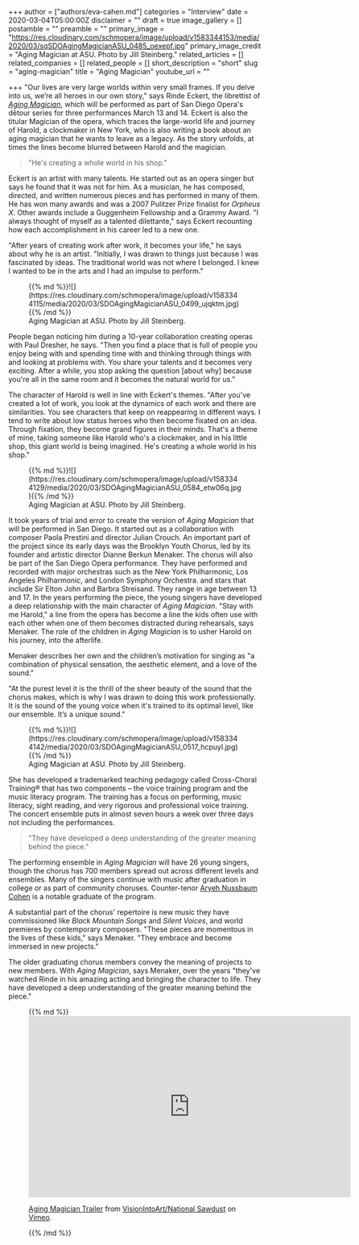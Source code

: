 +++
author = ["authors/eva-cahen.md"]
categories = "Interview"
date = 2020-03-04T05:00:00Z
disclaimer = ""
draft = true
image_gallery = []
postamble = ""
preamble = ""
primary_image = "https://res.cloudinary.com/schmopera/image/upload/v1583344153/media/2020/03/sqSDOAgingMagicianASU_0485_oexepf.jpg"
primary_image_credit = "Aging Magician at ASU. Photo by Jill Steinberg."
related_articles = []
related_companies = []
related_people = []
short_description = "short"
slug = "aging-magician"
title = "Aging Magician"
youtube_url = ""

+++
"Our lives are very large worlds within very small frames. If you delve into us, we’re all heroes in our own story," says Rinde Eckert, the librettist of [_Aging Magician_](https://www.sdopera.org/season/2019-2020-season/aging-magician), which will be performed as part of San Diego Opera's dētour series for three performances March 13 and 14. Eckert is also the titular Magician of the opera, which traces the large-world life and journey of Harold, a clockmaker in New York, who is also writing a book about an aging magician that he wants to leave as a legacy. As the story unfolds, at times the lines become blurred between Harold and the magician.

> "He's creating a whole world in his shop."

Eckert is an artist with many talents. He started out as an opera singer but says he found that it was not for him. As a musician, he has composed, directed, and written numerous pieces and has performed in many of them. He has won many awards and was a 2007 Pulitzer Prize finalist for _Orpheus X_.  Other awards include a Guggenheim Fellowship and a Grammy Award. "I always thought of myself as a talented dilettante," says Eckert recounting how each accomplishment in his career led to a new one.  

"After years of creating work after work, it becomes your life," he says about why he is an artist. "Initially, I was drawn to things just because I was fascinated by ideas. The traditional world was not where I belonged. I knew I wanted to be in the arts and I had an impulse to perform." 

<figure data-type="image">{{% md %}}![](https://res.cloudinary.com/schmopera/image/upload/v1583344115/media/2020/03/SDOAgingMagicianASU_0499_ujqktm.jpg){{% /md %}}

<figcaption>Aging Magician at ASU. Photo by Jill Steinberg.</figcaption>  
</figure>

People began noticing him during a 10-year collaboration creating operas with Paul Dresher, he says. "Then you find a place that is full of people you enjoy being with and spending time with and thinking through things with and looking at problems with. You share your talents and it becomes very exciting. After a while, you stop asking the question \[about why\] because you're all in the same room and it becomes the natural world for us."

The character of Harold is well in line with Eckert's themes. "After you've created a lot of work, you look at the dynamics of each work and there are similarities. You see characters that keep on reappearing in different ways. I tend to write about low status heroes who then become fixated on an idea. Through fixation, they become grand figures in their minds. That's a theme of mine, taking someone like Harold who's a clockmaker, and in his little shop, this giant world is being imagined. He's creating a whole world in his shop."

<figure data-type="image">{{% md %}}![](https://res.cloudinary.com/schmopera/image/upload/v1583344129/media/2020/03/SDOAgingMagicianASU_0584_etw06q.jpg){{% /md %}}

<figcaption>Aging Magician at ASU. Photo by Jill Steinberg.</figcaption>  
</figure>

It took years of trial and error to create the version of _Aging Magician_ that will be performed in San Diego. It started out as a collaboration with composer Paola Prestini and director Julian Crouch. An important part of the project since its early days was the Brooklyn Youth Chorus, led by its founder and artistic director Dianne Berkun Menaker. The chorus will also be part of the San Diego Opera performance. They have performed and recorded with major orchestras such as the New York Philharmonic, Los Angeles Philharmonic, and London Symphony Orchestra. and stars that include Sir Elton John and Barbra Streisand. They range in age between 13 and 17. In the years performing the piece, the young singers have developed a deep relationship with the main character of _Aging Magician_. "Stay with me Harold," a line from the opera has become a line the kids often use with each other when one of them becomes distracted during rehearsals, says Menaker. The role of the children in _Aging Magician_ is to usher Harold on his journey, into the afterlife.

Menaker describes her own and the children’s motivation for singing as "a combination of physical sensation, the aesthetic element, and a love of the sound."

"At the purest level it is the thrill of the sheer beauty of the sound that the chorus makes, which is why I was drawn to doing this work professionally. It is the sound of the young voice when it's trained to its optimal level, like our ensemble. It’s a unique sound."

<figure data-type="image">{{% md %}}![](https://res.cloudinary.com/schmopera/image/upload/v1583344142/media/2020/03/SDOAgingMagicianASU_0517_hcpuyl.jpg){{% /md %}}

<figcaption>Aging Magician at ASU. Photo by Jill Steinberg.</figcaption>  
</figure>

She has developed a trademarked teaching pedagogy called Cross-Choral Training® that has two components – the voice training program and the music literacy program. The training has a focus on performing, music literacy, sight reading, and very rigorous and professional voice training. The concert ensemble puts in almost seven hours a week over three days not including the performances. 

> "They have developed a deep understanding of the greater meaning behind the piece."

The performing ensemble in _Aging Magician_ will have 26 young singers, though the chorus has 700 members spread out across different levels and ensembles. Many of the singers continue with music after graduation in college or as part of community choruses. Counter-tenor [Aryeh Nussbaum Cohen](/scene/people/aryeh-nussbaum-cohen/) is a notable graduate of the program.

A substantial part of the chorus' repertoire is new music they have commissioned like _Black Mountain Songs_ and _Silent Voices_, and world premieres by contemporary composers. "These pieces are momentous in the lives of these kids," says Menaker. "They embrace and become immersed in new projects."

The older graduating chorus members convey the meaning of projects to new members. With _Aging Magician_, says Menaker, over the years "they've watched Rinde in his amazing acting and bringing the character to life. They have developed a deep understanding of the greater meaning behind the piece."

<figure data-type="video">{{% md %}}<iframe src="https://player.vimeo.com/video/105039525?title=0&byline=0&portrait=0" width="640" height="360" frameborder="0" allow="autoplay; fullscreen" allowfullscreen></iframe>

<p><a href="https://vimeo.com/105039525">Aging Magician Trailer</a> from <a href="https://vimeo.com/visionintoart">VisionIntoArt/National Sawdust</a> on <a href="https://vimeo.com">Vimeo</a>.</p>{{% /md %}}

<figcaption></figcaption>  
</figure>
